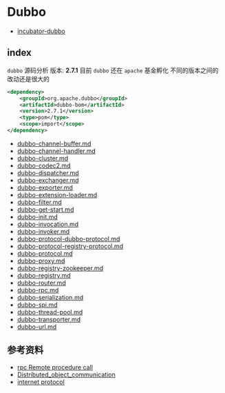 # Dubbo

- [incubator-dubbo](https://github.com/apache/incubator-dubbo)

## index

`dubbo` 源码分析 版本: **2.7.1** 目前 `dubbo` 还在 `apache` 基金孵化 不同的版本之间的改动还是很大的

```xml
<dependency>
    <groupId>org.apache.dubbo</groupId>
    <artifactId>dubbo-bom</artifactId>
    <version>2.7.1</version>
    <type>pom</type>
    <scope>import</scope>
</dependency>
```

- [dubbo-channel-buffer.md](dubbo-channel-buffer.md)
- [dubbo-channel-handler.md](dubbo-channel-handler.md)
- [dubbo-cluster.md](dubbo-cluster.md)
- [dubbo-codec2.md](dubbo-codec2.md)
- [dubbo-dispatcher.md](dubbo-dispatcher.md)
- [dubbo-exchanger.md](dubbo-exchanger.md)
- [dubbo-exporter.md](dubbo-exporter.md)
- [dubbo-extension-loader.md](dubbo-extension-loader.md)
- [dubbo-filter.md](dubbo-filter.md)
- [dubbo-get-start.md](dubbo-get-start.md)
- [dubbo-init.md](dubbo-init.md)
- [dubbo-invocation.md](dubbo-invocation.md)
- [dubbo-invoker.md](dubbo-invoker.md)
- [dubbo-protocol-dubbo-protocol.md](dubbo-protocol-dubbo-protocol.md)
- [dubbo-protocol-registry-protocol.md](dubbo-protocol-registry-protocol.md)
- [dubbo-protocol.md](dubbo-protocol.md)
- [dubbo-proxy.md](dubbo-proxy.md)
- [dubbo-registry-zookeeper.md](dubbo-registry-zookeeper.md)
- [dubbo-registry.md](dubbo-registry.md)
- [dubbo-router.md](dubbo-router.md)
- [dubbo-rpc.md](dubbo-rpc.md)
- [dubbo-serialization.md](dubbo-serialization.md)
- [dubbo-spi.md](dubbo-spi.md)
- [dubbo-thread-pool.md](dubbo-thread-pool.md)
- [dubbo-transporter.md](dubbo-transporter.md)
- [dubbo-url.md](dubbo-url.md)

## 参考资料

- [rpc Remote procedure call](https://en.wikipedia.org/wiki/Remote_procedure_call)
- [Distributed_object_communication](https://en.wikipedia.org/wiki/Distributed_object_communication)
- [internet protocol](http://www.ruanyifeng.com/blog/2012/05/internet_protocol_suite_part_i.html)
